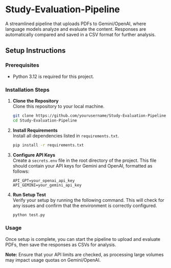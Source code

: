 # Study-Evaluation-Pipeline

A streamlined pipeline that uploads PDFs to Gemini/OpenAI, where language models analyze and evaluate the content. Responses are automatically compared and saved in a CSV format for further analysis.

## Setup Instructions

### Prerequisites
- Python 3.12 is required for this project.

### Installation Steps
1. **Clone the Repository**  
   Clone this repository to your local machine.
   
   ```bash
   git clone https://github.com/yourusername/Study-Evaluation-Pipeline.git
   cd Study-Evaluation-Pipeline
   ```

2. **Install Requirements**  
   Install all dependencies listed in `requirements.txt`.
   
   ```bash
   pip install -r requirements.txt
   ```

3. **Configure API Keys**  
   Create a `secrets.env` file in the root directory of the project. This file should contain your API keys for Gemini and OpenAI, formatted as follows:

   ```plaintext
   API_GPT=your_openai_api_key
   API_GEMINI=your_gemini_api_key
   ```

4. **Run Setup Test**  
   Verify your setup by running the following command. This will check for any issues and confirm that the environment is correctly configured.
   
   ```bash
   python test.py
   ```

### Usage
Once setup is complete, you can start the pipeline to upload and evaluate PDFs, then save the responses as CSVs for analysis.

**Note:** Ensure that your API limits are checked, as processing large volumes may impact usage quotas on Gemini/OpenAI.
